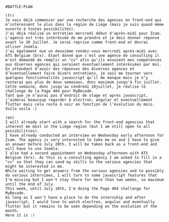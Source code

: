 	#BATTLE-PLAN

    (fr)
    Je vais déjà commencer par une recherche des agences en front-end qui m’intéressent le plus dans la région de Liège (mais je suis quand même ouverte à toutes possibilités). 
	J'ai déjà réalisé un entretien mercredi début d'après-midi pour Zzam. L'agence est très intéréssée de me prendre et je dois donner réponse avant le 20 Juillet. Je serai reprise comme front-end et devrai utliser Joomla. 
    J'ai également eue un deuxième rendez-vous mercredi après-midi avec ATS Belgium (brx). Etant donné que c'est une agence de consulting il m'est demandé de remplir un "cv" afin qu'ils envoient mes compétences aux diverses agences qui seraient éventuellement intéréssées par moi.
	En attendant d’avoir des réponses des diverses agences et d’éventuellement faire divers entretiens, je vais me tourner vers quelques fonctionnalités javascript qu’il me manque mais je n’y resterai pas plus de deux semaines, donc maximum jusqu'à fin juillet.
    Cette semaine, donc jusqu'au cendredi 10juillet, je réalise le challenge de la Page 404 pour MyBecode.
	Tant que je n’aurai pas d’endroit de stage et après javascript, j’aimerai beaucoup regarder à electron, angular et eventuellement flutter mais cela reste à voir en fonction de l’évolution du mois. 
	Voila voila :) 

    (en)
    I will already start with a search for the front-end agencies that interest me most in the Liège region (but I am still open to all possibilities). 
	I have already conducted an interview on Wednesday early afternoon for Zzam. The agency is very interested to take me on and I have to give an answer before July 20th. I will be taken back as a front-end and will have to use Joomla. 
    I also had a second appointment on Wednesday afternoon with ATS Belgium (brx). As this is a consulting agency I am asked to fill in a "cv" so that they can send my skills to the various agencies that might be interested in me.
	While waiting to get answers from the various agencies and to possibly do various interviews, I will turn to some javascript features that I'm missing but I won't stay there for more than two weeks, so maximum until the end of July.
    This week, until July 10th, I'm doing the Page 404 challenge for MyBecode.
	As long as I won't have a place to do the internship and after javascript, I would love to watch electron, angular and eventually flutter but it remains to be seen depending on the evolution of the month. 
	Here it is :) 

